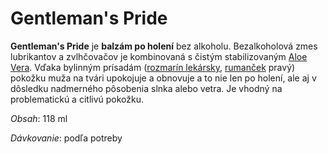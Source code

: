 Gentleman's Pride
=================

**Gentleman's Pride** je **balzám po holení** bez alkoholu. Bezalkoholová zmes
lubrikantov a zvlhčovačov je kombinovaná s čistým stabilizovaným [Aloe
Vera](/sip/produkty-FLP/aloe-vera-gel). Vďaka
bylinným prísadám ([rozmarín
lekársky](/sip/bylinky/rozmarin-lekarsky),
[rumanček](/sip/bylinky/rumancek-kamilkovy) pravý) pokožku muža
na tvári upokojuje a obnovuje a to nie len po holení, ale aj v dôsledku
nadmerného pôsobenia slnka alebo vetra. Je vhodný na problematickú a citlivú
pokožku.

*Obsah*: 118 ml

*Dávkovanie*: podľa potreby

